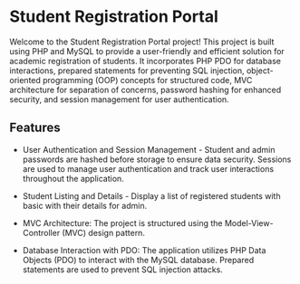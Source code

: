 
# Student Registration Portal

Welcome to the Student Registration Portal project! This project is built using PHP and MySQL to provide a user-friendly and efficient solution for academic registration of students. It incorporates PHP PDO for database interactions, prepared statements for preventing SQL injection, object-oriented programming (OOP) concepts for structured code, MVC architecture for separation of concerns, password hashing for enhanced security, and session management for user authentication.

## Features

- User Authentication and Session Management - Student and admin passwords are hashed before storage to ensure data security. Sessions are used to manage user authentication and track user interactions throughout the application.

- Student Listing and Details - Display a list of registered students with basic with their details for admin.

- MVC Architecture: The project is structured using the Model-View-Controller (MVC) design pattern.

- Database Interaction with PDO: The application utilizes PHP Data Objects (PDO) to interact with the MySQL database. Prepared statements are used to prevent SQL injection attacks.